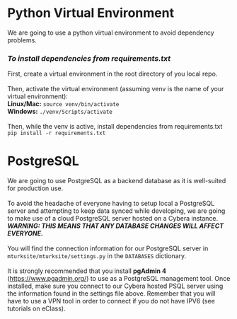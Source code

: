 # Python Virtual Environment
We are going to use a python virtual environment to avoid dependency problems.
### *To install dependencies from requirements.txt*
First, create a virtual environment in the root directory of you local repo.<br><br>
Then, activate the virtual environment (assuming venv is the name of your virtual environment):<br>
**Linux/Mac:** ```source venv/bin/activate```<br>
**Windows:** ```./venv/Scripts/activate```<br><br>
Then, while the venv is active, install dependencies from requirements.txt<br>
```pip install -r requirements.txt```

# PostgreSQL
We are going to use PostgreSQL as a backend database as it is well-suited for production use.<br><br>
To avoid the headache of everyone having to setup local a PostgreSQL server and attempting to keep data synced while developing, we are going to make use of a cloud PostgreSQL server hosted on a Cybera instance. ***WARNING: THIS MEANS THAT ANY DATABASE CHANGES WILL AFFECT EVERYONE.***<br><br>
You will find the connection information for our PostgreSQL server in ```mturksite/mturksite/settings.py``` in the ```DATABASES``` dictionary.<br><br>
It is strongly recommended that you install **pgAdmin 4** (https://www.pgadmin.org/) to use as a PostgreSQL management tool. Once installed, make sure you
connect to our Cybera hosted PSQL server using the information found in the settings file above. Remember that you will have to use a VPN tool in order to connect if you do not have IPV6 (see tutorials on eClass).
